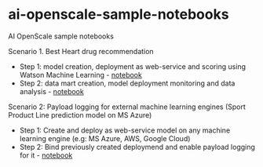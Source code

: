 # ai-openscale-sample-notebooks
AI OpenScale sample notebooks

Scenario 1. Best Heart drug recommendation
- Step 1: model creation, deployment as web-service and scoring using Watson Machine Learning - [notebook](https://github.com/pmservice/ai-openscale-sample-notebooks/blob/master/Best%20heart%20drug%20recommendation%20-%20model.ipynb)
- Step 2: data mart creation, model deployment monitoring and data analysis - [notebook](https://github.com/pmservice/ai-openscale-sample-notebooks/blob/master/Data%20Mart%20configuration%20and%20usage.ipynb)


Scenario 2: Payload logging for external machine learning engines (Sport Product Line prediction model on MS Azure)
- Step 1: Create and deploy as web-service model on any machine learning engine (e.g: MS Azure, AWS, Google Cloud)
- Step 2: Bind previously created deploymend and enable payload logging for it - [notebook](https://github.com/pmservice/ai-openscale-sample-notebooks/blob/master/Payload%20logging%20for%20MS%20Azure%20model.ipynb)
